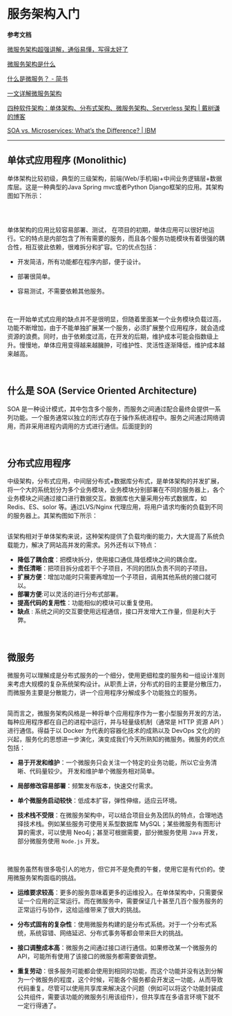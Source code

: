 # 服务架构入门



**参考文档**

[微服务架构超强讲解，通俗易懂，写得太好了](https://cloud.tencent.com/developer/news/841137)

[微服务架构是什么](https://www.zhihu.com/question/65502802)

[什么是微服务？ - 简书](https://www.jianshu.com/p/a8629bf2248a)

[一文详解微服务架构](https://www.cnblogs.com/skabyy/p/11396571.html)

[四种软件架构：单体架构、分布式架构、微服务架构、Serverless 架构 | 戴树谦的博客](https://crimsonromance.github.io/2019/03/23/%E5%9B%9B%E7%A7%8D%E8%BD%AF%E4%BB%B6%E6%9E%B6%E6%9E%84%EF%BC%9A%E5%8D%95%E4%BD%93%E6%9E%B6%E6%9E%84%E3%80%81%E5%88%86%E5%B8%83%E5%BC%8F%E6%9E%B6%E6%9E%84%E3%80%81%E5%BE%AE%E6%9C%8D%E5%8A%A1%E6%9E%B6%E6%9E%84%E3%80%81Serverless%E6%9E%B6%E6%9E%84/)

[SOA vs. Microservices: What’s the Difference? | IBM](https://www.ibm.com/cloud/blog/soa-vs-microservices)

---

## 单体式应用程序 (Monolithic)

单体架构比较初级，典型的三级架构，前端(Web/手机端)+中间业务逻辑层+数据库层。这是一种典型的Java Spring mvc或者Python Django框架的应用。其架构图如下所示：

<img src="https://crimsonromance.github.io/2019/03/23/%E5%9B%9B%E7%A7%8D%E8%BD%AF%E4%BB%B6%E6%9E%B6%E6%9E%84%EF%BC%9A%E5%8D%95%E4%BD%93%E6%9E%B6%E6%9E%84%E3%80%81%E5%88%86%E5%B8%83%E5%BC%8F%E6%9E%B6%E6%9E%84%E3%80%81%E5%BE%AE%E6%9C%8D%E5%8A%A1%E6%9E%B6%E6%9E%84%E3%80%81Serverless%E6%9E%B6%E6%9E%84/1.png" title="" alt="" data-align="center">

&emsp;

单体架构的应用比较容易部署、测试， 在项目的初期，单体应用可以很好地运行。它的特点是内部包含了所有需要的服务，而且各个服务功能模块有着很强的耦合性，相互彼此依赖，很难拆分和扩容。它的优点包括：

* 开发简洁，所有功能都在程序内部，便于设计。

* 部署很简单。

* 容易测试，不需要依赖其他服务。
  
  &emsp;

在一开始单式式应用的缺点并不是很明显，但随着里面某一个业务模块负载过高，功能不断增加，由于不能单独扩展某一个服务，必须扩展整个应用程序，就会造成资源的浪费。同时，由于依赖度过高，在开发的后期，维护成本可能会指数级上升。慢慢地，单体应用变得越来越臃肿，可维护性、灵活性逐渐降低，维护成本越来越高。

&emsp;

## 什么是 SOA (Service Oriented Architecture)

SOA 是一种设计模式，其中包含多个服务，而服务之间通过配合最终会提供一系列功能。一个服务通常以独立的形式存在于操作系统进程中。服务之间通过网络调用，而非采用进程内调用的方式进行通信。后面提到的

&emsp;

## 分布式应用程序

中级架构，分布式应用，中间层分布式+数据库分布式，是单体架构的并发扩展，将一个大的系统划分为多个业务模块，业务模块分别部署在不同的服务器上，各个业务模块之间通过接口进行数据交互。数据库也大量采用分布式数据库，如 Redis、ES、solor 等。通过LVS/Nginx 代理应用，将用户请求均衡的负载到不同的服务器上。其架构图如下所示：

<img src="https://crimsonromance.github.io/2019/03/23/%E5%9B%9B%E7%A7%8D%E8%BD%AF%E4%BB%B6%E6%9E%B6%E6%9E%84%EF%BC%9A%E5%8D%95%E4%BD%93%E6%9E%B6%E6%9E%84%E3%80%81%E5%88%86%E5%B8%83%E5%BC%8F%E6%9E%B6%E6%9E%84%E3%80%81%E5%BE%AE%E6%9C%8D%E5%8A%A1%E6%9E%B6%E6%9E%84%E3%80%81Serverless%E6%9E%B6%E6%9E%84/2.png" title="" alt="" data-align="center">

该架构相对于单体架构来说，这种架构提供了负载均衡的能力，大大提高了系统负载能力，解决了网站高并发的需求。另外还有以下特点：

- **降低了耦合度**：把模块拆分，使用接口通信,降低模块之间的耦合度。
- **责任清晰**：把项目拆分成若干个子项目，不同的团队负责不同的子项目。
- **扩展方便**：增加功能时只需要再增加一个子项目，调用其他系统的接口就可以。
- **部署方便**:可以灵活的进行分布式部署。
- **提高代码的复用性**：功能相似的模块可以重复使用。
- **缺点** : 系统之间的交互要使用远程通信，接口开发增大工作量，但是利大于弊。

&emsp; 

## 微服务

微服务可以理解成是分布式服务的一个细分，使用更细粒度的服务和一组设计准则来考虑大规模的复杂系统架构设计。从职责上讲，分布式的目的主要是分散压力，而微服务主要是分散能力，讲一个应用程序分解成多个功能独立的服务。

<img src="https://crimsonromance.github.io/2019/03/23/%E5%9B%9B%E7%A7%8D%E8%BD%AF%E4%BB%B6%E6%9E%B6%E6%9E%84%EF%BC%9A%E5%8D%95%E4%BD%93%E6%9E%B6%E6%9E%84%E3%80%81%E5%88%86%E5%B8%83%E5%BC%8F%E6%9E%B6%E6%9E%84%E3%80%81%E5%BE%AE%E6%9C%8D%E5%8A%A1%E6%9E%B6%E6%9E%84%E3%80%81Serverless%E6%9E%B6%E6%9E%84/3.png" title="" alt="" data-align="center">

简而言之，微服务架构风格是一种将单个应用程序作为一套小型服务开发的方法，每种应用程序都在自己的进程中运行，并与轻量级机制（通常是 HTTP 资源 API ）进行通信。得益于以 Docker 为代表的容器化技术的成熟以及 DevOps 文化的的兴起，服务化的思想进一步演化，演变成我们今天所熟知的微服务。微服务的优点包括：

* **易于开发和维护**：一个微服务只会关注一个特定的业务功能，所以它业务清晰、代码量较少。 开发和维护单个微服务相对简单。

* **局部修改容易部署**：频繁发布版本，快速交付需求。

* **单个微服务启动较快**：低成本扩容，弹性伸缩，适应云环境。

* **技术栈不受限**：在微服务架构中，可以结合项目业务及团队的特点，合理地选择技术栈。例如某些服务可使用关系型数据库 MySQL；某些微服务有图形计算的需求，可以使用 Neo4j；甚至可根据需要，部分微服务使用 `Java` 开发，部分微服务使用 `Node.js` 开发。
  
  &emsp;

微服务虽然有很多吸引人的地方，但它并不是免费的午餐，使用它是有代价的。使用微服务架构面临的挑战。

- **运维要求较高**：更多的服务意味着更多的运维投入。在单体架构中，只需要保证一个应用的正常运行。而在微服务中，需要保证几十甚至几百个服务服务的正常运行与协作，这给运维带来了很大的挑战。

- **分布式固有的复杂性**：使用微服务构建的是分布式系统。对于一个分布式系统，系统容错、网络延迟、分布式事务等都会带来巨大的挑战。

- **接口调整成本高**：微服务之间通过接口进行通信。如果修改某一个微服务的API，可能所有使用了该接口的微服务都需要做调整。

- **重复劳动**：很多服务可能都会使用到相同的功能，而这个功能并没有达到分解为一个微服务的程度，这个时候，可能各个服务都会开发这一功能，从而导致代码重复。尽管可以使用共享库来解决这个问题（例如可以将这个功能封装成公共组件，需要该功能的微服务引用该组件），但共享库在多语言环境下就不一定行得通了。
